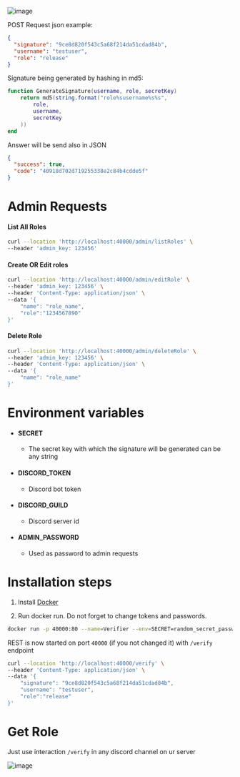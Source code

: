 ![image](https://user-images.githubusercontent.com/126272940/221437702-8f3d6be1-79b5-47b3-b96f-acd3bc8349d4.png)

POST Request json example:

```JSON
{
  "signature": "9ce8d820f543c5a68f214da51cdad84b",
  "username": "testuser",
  "role": "release"
}
```

Signature being generated by hashing in md5:

```LUA
function GenerateSignature(username, role, secretKey)
    return md5(string.format("role%susername%s%s",
        role,
        username,
        secretKey
    ))    
end
```

Answer will be send also in JSON

```JSON
{
  "success": true,
  "code": "40918d702d719255338e2c84b4cdde5f"
}
```

# Admin Requests

#### List All Roles
```bash
curl --location 'http://localhost:40000/admin/listRoles' \
--header 'admin_key: 123456'
```

#### Create OR Edit roles
```bash
curl --location 'http://localhost:40000/admin/editRole' \
--header 'admin_key: 123456' \
--header 'Content-Type: application/json' \
--data '{
    "name": "role_name",
    "role":"1234567890"
}'
```

#### Delete Role
```bash
curl --location 'http://localhost:40000/admin/deleteRole' \
--header 'admin_key: 123456' \
--header 'Content-Type: application/json' \
--data '{
    "name": "role_name"
}'
```

# Environment variables

- #### SECRET
  - The secret key with which the signature will be generated can be any string

- #### DISCORD_TOKEN
  - Discord bot token

- #### DISCORD_GUILD
  - Discord server id

- #### ADMIN_PASSWORD
  - Used as password to admin requests

# Installation steps

1. Install [Docker](https://docs.docker.com/engine/install/)

2. Run docker run. Do not forget to change tokens and passwords.
```bash
docker run -p 40000:80 --name=Verifier --env=SECRET=random_secret_password --env=ADMIN_PASSWORD=123456 --env=DISCORD_GUILD=server_id --env=DISCORD_TOKEN=token --restart=always -d elleqt/verifier:latest
```

REST is now started on port `40000` (if you not changed it) with `/verify` endpoint
```BASH
curl --location 'http://localhost:40000/verify' \
--header 'Content-Type: application/json' \
--data '{
    "signature": "9ce8d820f543c5a68f214da51cdad84b",
    "username": "testuser",
    "role":"release"
}'
```

# Get Role

Just use interaction `/verify` in any discord channel on ur server

![image](https://user-images.githubusercontent.com/126272940/221445981-f522d105-218b-4fd4-a40e-d5b54656386c.png)
